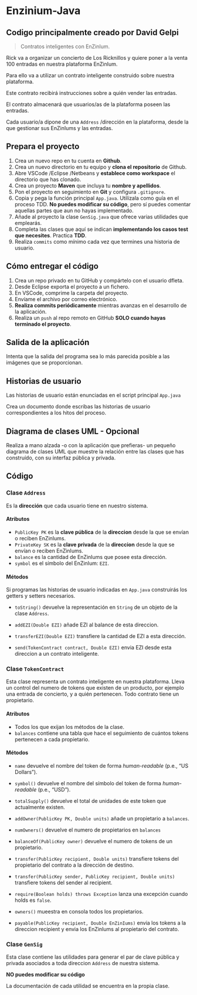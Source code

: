 Enzinium-Java
==============

## Codigo principalmente creado por David Gelpi

> Contratos inteligentes con EnZinIum.

Rick va a organizar un concierto de Los Ricknillos y quiere poner a la venta 100 entradas en nuestra plataforma EnZinIum.

Para ello va a utilizar un contrato inteligente construido sobre nuestra plataforma.

Este contrato recibirá instrucciones sobre a quién vender las entradas. 

El contrato almacenará que usuarios/as de la plataforma poseen las entradas.

Cada usuario/a dipone de una `Address` /dirección en la plataforma, desde la que gestionar sus EnZinIums y las entradas.

## Prepara el proyecto

 1. Crea un nuevo repo en tu cuenta en **Github**.
 2. Crea un nuevo directorio en tu equipo y **clona el repositorio** de Github.
 3. Abre VSCode /Eclipse /Netbeans y **establece como workspace** el directorio que has clonado.
 4. Crea un proyecto **Maven** que incluya tu **nombre y apellidos**.
 5. Pon el proyecto en seguimiento en **Git** y configura `.gitignore`.
 5. Copia y pega la función principal `App.java`. Utilízala como guía en el proceso TDD. **No puedes modificar su código**, pero sí puedes comentar aquellas partes que aun no hayas implementado.
 6. Añade al proyecto la clase `GenSig.java` que ofrece varias utilidades que emplearás.
 7. Completa las clases que aquí se indican **implementando los casos test que necesites**. Practica **TDD**.
 8. Realiza `commits` como mínimo cada vez que termines una historia de usuario. 

## Cómo entregar el código

 1. Crea un repo privado en tu GitHub y compártelo con el usuario dfleta.
 2. Desde Eclipse exporta el proyecto a un fichero.
 3. En VSCode, comprime la carpeta del proyecto.
 4. Envíame el archivo por correo electrónico.
 5. **Realiza commits periódicamente** mientras avanzas en el desarrollo de la aplicación.
 6. Realiza un `push` al repo remoto en GitHub **SOLO cuando hayas terminado el proyecto**.

## Salida de la aplicación

Intenta que la salida del programa sea lo más parecida posible a las imágenes que se proporcionan.

## Historias de usuario

Las historias de usuario están enunciadas en el script principal `App.java`

Crea un documento donde escribas las historias de usuario correspondientes a los hitos del proceso.

## Diagrama de clases UML - Opcional

Realiza a mano alzada -o con la aplicación que prefieras- un pequeño diagrama de clases UML que muestre la relación entre las clases que has construído, con su interfaz pública y privada.

## Código

### Clase `Address`

Es la **dirección** que cada usuario tiene en nuestro sistema.

#### Atributos

* `PublicKey PK` es la **clave pública** de la **direccion** desde la que se envían o reciben EnZinIums.
* `PrivateKey SK` es la **clave privada** de la **direccion** desde la que se envían o reciben EnZinIums.
* `balance` es la cantidad de EnZinIums que posee esta dirección.
* `symbol` es el símbolo del EnZinIum: `EZI`.

#### Métodos

Si programas las historias de usuario indicadas en  `App.java` construirás los getters y setters necesarios.

* `toString()` devuelve la representación en `String` de un objeto de la clase `Address`.

* `addEZI(Double EZI)` añade EZI al balance de esta direccion.
* `transferEZI(Double EZI)` transfiere la cantidad de EZI a esta dirección.
* `send(TokenContract contract, Double EZI)` envia EZI desde esta direccion a un contrato inteligente.



### Clase `TokenContract`

Esta clase representa un contrato inteligente en nuestra plataforma.
Lleva un control del numero de tokens que existen de un producto, por ejemplo una entrada de concierto, y a quién pertenecen.
Todo contrato tiene un propietario.

#### Atributos

* Todos los que exijan los métodos de la clase.
* `balances` contiene una tabla que hace el seguimiento de cuántos tokens pertenecen a cada propietario. 

#### Métodos

* `name` devuelve el nombre del token de forma  _human-readable_ (p.e., “US Dollars”).
* `symbol()` devuelve el nombre del símbolo del token de forma _human-readable_ (p.e., “USD”).
* `totalSupply()` devuelve el total de unidades de este token que actualmente existen.

* `addOwner(PublicKey PK, Double units)` añade un propietario a `balances`.
* `numOwners()` devuelve el numero de propietarios en  `balances`
* `balanceOf(PublicKey owner)` devuelve el numero de tokens de un propietario.
* `transfer(PublicKey recipient, Double units)` transfiere tokens del propietario del contrato a la dirección de destino.
* `transfer(PublicKey sender, PublicKey recipient, Double units)` transfiere tokens del sender al recipient.
* `require(Boolean holds) throws Exception` lanza una excepción cuando holds es `false`.
* `owners()` mueestra en consola todos los propietarios.
* `payable(PublicKey recipient, Double EnZinIums)` envia los tokens a la direccion recipient y envia los EnZinIums al propietario del contrato.

### Clase `GenSig`

Esta clase contiene las utilidades para generar el par de clave pública y privada asociados a toda direccion `Address` de nuestra sistema.

**NO puedes modificar su código**

La documentación de cada utilidad se encuentra en la propia clase.
